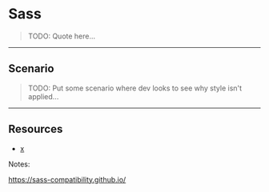 # Sass
<!-- .slide: data-state="backEndBrian juniorJacob" -->

> TODO: Quote here...

------

## Scenario

> TODO: Put some scenario where dev looks to see why style isn't applied...

------

## Resources
<!-- .slide: data-state="backEndBrian juniorJacob midLevelMelissa" -->

* [x](#)

Notes:

https://sass-compatibility.github.io/

